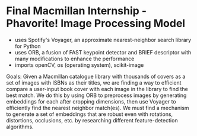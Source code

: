 # Final Macmillan Internship - Phavorite! Image Processing Model 

- uses Spotify's Voyager, an approximate nearest-neighbor search library for Python
- uses ORB, a fusion of FAST keypoint detector and BRIEF descriptor with many modifications to enhance the performance
- imports openCV, os (operating system), scikit-image

Goals:
Given a Macmillan catalogue library with thousands of covers as a set of images with ISBNs as their titles, we are finding a way to efficient compare a user-input book cover with each image in the library to find the best match. We do this by using ORB to preprocess images by generating embeddings for each after cropping dimensions, then use Voyager to efficiently find the nearest neighbor match(es). We must find a mechanism to generate a set of embeddings that are robust even with rotations, distortions, occlusions, etc. by researching different feature-detection algorithms. 


